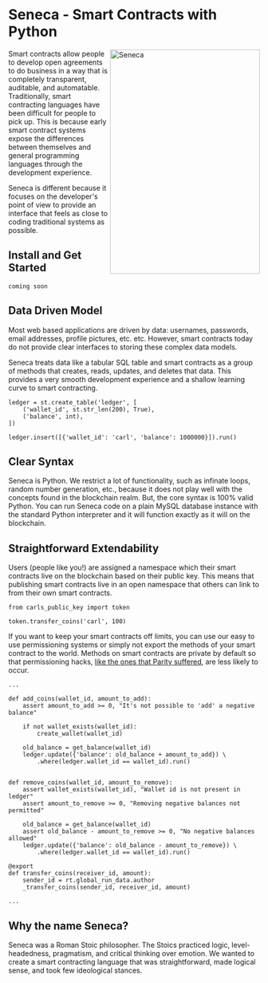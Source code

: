 # Seneca - Smart Contracts with Python

<img src="https://github.com/Lamden/seneca/raw/master/seneca.jpg" align="right"
     title="Seneca" width="300" height="450">

Smart contracts allow people to develop open agreements to do business in a way that is completely transparent, auditable, and automatable. Traditionally, smart contracting languages have been difficult for people to pick up. This is because early smart contract systems expose the differences between themselves and general programming languages through the development experience.

Seneca is different because it focuses on the developer's point of view to provide an interface that feels as close to coding traditional systems as possible.

## Install and Get Started

`coming soon`

## Data Driven Model

Most web based applications are driven by data: usernames, passwords, email addresses, profile pictures, etc. etc. However, smart contracts today do not provide clear interfaces to storing these complex data models.

Seneca treats data like a tabular SQL table and smart contracts as a group of methods that creates, reads, updates, and deletes that data. This provides a very smooth development experience and a shallow learning curve to smart contracting.

```
ledger = st.create_table('ledger', [
    ('wallet_id', st.str_len(200), True),
    ('balance', int),
])

ledger.insert([{'wallet_id': 'carl', 'balance': 1000000}]).run()
```

## Clear Syntax

Seneca is Python. We restrict a lot of functionality, such as infinate loops, random number generation, etc., because it does not play well with the concepts found in the blockchain realm. But, the core syntax is 100% valid Python. You can run Seneca code on a plain MySQL database instance with the standard Python interpreter and it will function exactly as it will on the blockchain.

## Straightforward Extendability

Users (people like you!) are assigned a namespace which their smart contracts live on the blockchain based on their public key. This means that publishing smart contracts live in an open namespace that others can link to from their own smart contracts.

```
from carls_public_key import token

token.transfer_coins('carl', 100)
```

If you want to keep your smart contracts off limits, you can use our easy to use permissioning systems or simply not export the methods of your smart contract to the world. Methods on smart contracts are private by default so that permissioning hacks, [like the ones that Parity suffered](https://medium.com/@rtaylor30/how-i-snatched-your-153-037-eth-after-a-bad-tinder-date-d1d84422a50b), are less likely to occur.

```
...

def add_coins(wallet_id, amount_to_add):
    assert amount_to_add >= 0, "It's not possible to 'add' a negative balance"

    if not wallet_exists(wallet_id):
        create_wallet(wallet_id)

    old_balance = get_balance(wallet_id)
    ledger.update({'balance': old_balance + amount_to_add}) \
        .where(ledger.wallet_id == wallet_id).run()


def remove_coins(wallet_id, amount_to_remove):
    assert wallet_exists(wallet_id), "Wallet id is not present in ledger"
    assert amount_to_remove >= 0, "Removing negative balances not permitted"

    old_balance = get_balance(wallet_id)
    assert old_balance - amount_to_remove >= 0, "No negative balances allowed"
    ledger.update({'balance': old_balance - amount_to_remove}) \
        .where(ledger.wallet_id == wallet_id).run()

@export
def transfer_coins(receiver_id, amount):
    sender_id = rt.global_run_data.author
    _transfer_coins(sender_id, receiver_id, amount)
    
...
```

## Why the name Seneca?

Seneca was a Roman Stoic philosopher. The Stoics practiced logic, level-headedness, pragmatism, and critical thinking over emotion. We wanted to create a smart contracting language that was straightforward, made logical sense, and took few ideological stances.
